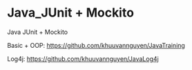 # Java_JUnit + Mockito
Java JUnit + Mockito

Basic + OOP: https://github.com/khuuvannguyen/JavaTraining

Log4j: https://github.com/khuuvannguyen/JavaLog4j
